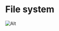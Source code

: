 # File system

![Alt](https://blogd.net/linux/tong-quan-ve-filesystem-tren-linux/img/minh-hoa-cho-filesystem.png)
